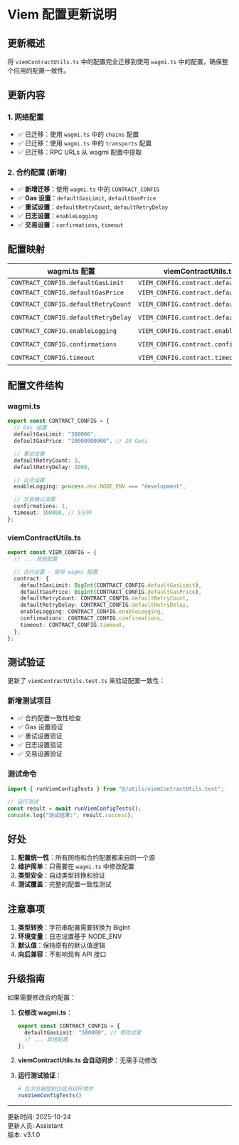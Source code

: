 # Viem 配置更新说明

## 更新概述

将 `viemContractUtils.ts` 中的配置完全迁移到使用 `wagmi.ts` 中的配置，确保整个应用的配置一致性。

## 更新内容

### 1. 网络配置

- ✅ 已迁移：使用 `wagmi.ts` 中的 `chains` 配置
- ✅ 已迁移：使用 `wagmi.ts` 中的 `transports` 配置
- ✅ 已迁移：RPC URLs 从 wagmi 配置中提取

### 2. 合约配置 (新增)

- ✅ **新增迁移**：使用 `wagmi.ts` 中的 `CONTRACT_CONFIG`
- ✅ **Gas 设置**：`defaultGasLimit`, `defaultGasPrice`
- ✅ **重试设置**：`defaultRetryCount`, `defaultRetryDelay`
- ✅ **日志设置**：`enableLogging`
- ✅ **交易设置**：`confirmations`, `timeout`

## 配置映射

| wagmi.ts 配置                       | viemContractUtils.ts 配置                | 转换            |
| ----------------------------------- | ---------------------------------------- | --------------- |
| `CONTRACT_CONFIG.defaultGasLimit`   | `VIEM_CONFIG.contract.defaultGasLimit`   | `BigInt(value)` |
| `CONTRACT_CONFIG.defaultGasPrice`   | `VIEM_CONFIG.contract.defaultGasPrice`   | `BigInt(value)` |
| `CONTRACT_CONFIG.defaultRetryCount` | `VIEM_CONFIG.contract.defaultRetryCount` | 直接使用        |
| `CONTRACT_CONFIG.defaultRetryDelay` | `VIEM_CONFIG.contract.defaultRetryDelay` | 直接使用        |
| `CONTRACT_CONFIG.enableLogging`     | `VIEM_CONFIG.contract.enableLogging`     | 直接使用        |
| `CONTRACT_CONFIG.confirmations`     | `VIEM_CONFIG.contract.confirmations`     | 直接使用        |
| `CONTRACT_CONFIG.timeout`           | `VIEM_CONFIG.contract.timeout`           | 直接使用        |

## 配置文件结构

### wagmi.ts

```typescript
export const CONTRACT_CONFIG = {
  // Gas 设置
  defaultGasLimit: "300000",
  defaultGasPrice: "20000000000", // 20 Gwei

  // 重试设置
  defaultRetryCount: 3,
  defaultRetryDelay: 1000,

  // 日志设置
  enableLogging: process.env.NODE_ENV === "development",

  // 交易确认设置
  confirmations: 1,
  timeout: 300000, // 5分钟
};
```

### viemContractUtils.ts

```typescript
export const VIEM_CONFIG = {
  // ... 其他配置

  // 合约设置 - 使用 wagmi 配置
  contract: {
    defaultGasLimit: BigInt(CONTRACT_CONFIG.defaultGasLimit),
    defaultGasPrice: BigInt(CONTRACT_CONFIG.defaultGasPrice),
    defaultRetryCount: CONTRACT_CONFIG.defaultRetryCount,
    defaultRetryDelay: CONTRACT_CONFIG.defaultRetryDelay,
    enableLogging: CONTRACT_CONFIG.enableLogging,
    confirmations: CONTRACT_CONFIG.confirmations,
    timeout: CONTRACT_CONFIG.timeout,
  },
};
```

## 测试验证

更新了 `viemContractUtils.test.ts` 来验证配置一致性：

### 新增测试项目

- ✅ 合约配置一致性检查
- ✅ Gas 设置验证
- ✅ 重试设置验证
- ✅ 日志设置验证
- ✅ 交易设置验证

### 测试命令

```typescript
import { runViemConfigTests } from "@/utils/viemContractUtils.test";

// 运行测试
const result = await runViemConfigTests();
console.log("测试结果:", result.success);
```

## 好处

1. **配置统一性**：所有网络和合约配置都来自同一个源
2. **维护简单**：只需要在 `wagmi.ts` 中修改配置
3. **类型安全**：自动类型转换和验证
4. **测试覆盖**：完整的配置一致性测试

## 注意事项

1. **类型转换**：字符串配置需要转换为 BigInt
2. **环境变量**：日志设置基于 NODE_ENV
3. **默认值**：保持原有的默认值逻辑
4. **向后兼容**：不影响现有 API 接口

## 升级指南

如果需要修改合约配置：

1. **仅修改 wagmi.ts**：

   ```typescript
   export const CONTRACT_CONFIG = {
     defaultGasLimit: "500000", // 修改这里
     // ... 其他配置
   };
   ```

2. **viemContractUtils.ts 会自动同步**：无需手动修改

3. **运行测试验证**：
   ```bash
   # 在浏览器控制台或测试环境中
   runViemConfigTests()
   ```

---

更新时间: 2025-10-24  
更新人员: Assistant  
版本: v3.1.0
